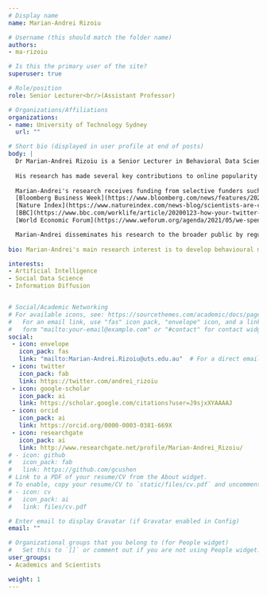 ```yaml
---
# Display name
name: Marian-Andrei Rizoiu

# Username (this should match the folder name)
authors:
- ma-rizoiu

# Is this the primary user of the site?
superuser: true

# Role/position
role: Senior Lecturer<br/>(Assistant Professor)

# Organizations/Affiliations
organizations:
- name: University of Technology Sydney
  url: ""

# Short bio (displayed in user profile at end of posts)
body: |
  Dr Marian-Andrei Rizoiu is a Senior Lecturer in Behavioral Data Science at the University of Technology Sydney. He is interested in stochastic behavioural modelling of human actions online, at the intersection of applied statistics, artificial intelligence and social data science. He leads the [Behavioral Data Science lab](https://www.behavioral-ds.ml/), which studies human attention dynamics in the online environment, the emergence of influence and opinion polarisation.  
   
  His research has made several key contributions to online popularity prediction, real-time tracking and countering disinformation campaigns, and understanding shortages and mismatches in labour markets. First, he has developed theoretical models for online information diffusion, which can account for complex social phenomena, such as the rise and fall of online popularity, the spread of misinformation, or the adoption of disruptive technologies. Second, he built a skill-based real-time occupation transition recommender system usable in periods of massive disruptions (such as COVID-19). Third, he approached questions such as "Why did X become popular, but not Y?" and "How can problematic content be detected based solely on how it spreads?" with implications in detecting the spread of conspiracy theories and disinformation campaigns. Finally, he linked social media predicted personality profiles with worker occupations, applicable in building personalising career recommendations.  
  
  Marian-Andrei's research receives funding from selective funders such as Facebook Research and Defence Science and Technology (DST). In addition, he publishes in the most selective venues, such as the PNAS, PLOS ONE, PLOS Computations Biology, WWW, NeurIPS, IJCAI, and CIKM. As a result, his work has received significant media attention—including 
  [Bloomberg Business Week](https://www.bloomberg.com/news/features/2020-02-12/the-best-way-to-change-your-job-focus-on-your-personality), 
  [Nature Index](https://www.natureindex.com/news-blog/scientists-are-curious-and-idealistic-but-not-very-agreeable-compared-to-other-professions), 
  [BBC](https://www.bbc.com/worklife/article/20200123-how-your-twitter-feed-could-help-find-your-dream-job), and 
  [World Economic Forum](https://www.weforum.org/agenda/2021/05/we-spent-six-years-scouring-billions-of-links-and-found-the-web-is-both-expanding-and-shrinking/).  

  Marian-Andrei disseminates his research to the broader public by regularly contributing to [The Conversation](https://theconversation.com/profiles/marian-andrei-rizoiu-850922). In addition, he also leverages his research to real societal impact by, for examples, serving as an expert for the NSW government's Defamation Law Reform or providing evidence for the Australian Federal Senate inquiry into media diversity. See more at [www.rizoiu.eu](http://www.rizoiu.eu).  
  
bio: Marian-Andrei's main research interest is to develop behavioural models for human actions online, at the intersection of applied statistics, artificial intelligence and social data science, with an interdisciplinary focus on social influence and information diffusion in online communities.  

interests:
- Artificial Intelligence
- Social Data Science
- Information Diffusion


# Social/Academic Networking
# For available icons, see: https://sourcethemes.com/academic/docs/page-builder/#icons
#   For an email link, use "fas" icon pack, "envelope" icon, and a link in the
#   form "mailto:your-email@example.com" or "#contact" for contact widget.
social:
 - icon: envelope
   icon_pack: fas
   link: "mailto:Marian-Andrei.Rizoiu@uts.edu.au"  # For a direct email link, use "mailto:test@example.org".
 - icon: twitter
   icon_pack: fab
   link: https://twitter.com/andrei_rizoiu
 - icon: google-scholar
   icon_pack: ai
   link: https://scholar.google.com/citations?user=J9sjxXYAAAAJ
 - icon: orcid
   icon_pack: ai
   link: https://orcid.org/0000-0003-0381-669X
 - icon: researchgate
   icon_pack: ai
   link: http://www.researchgate.net/profile/Marian-Andrei_Rizoiu/
# - icon: github
#   icon_pack: fab
#   link: https://github.com/gcushen
# Link to a PDF of your resume/CV from the About widget.
# To enable, copy your resume/CV to `static/files/cv.pdf` and uncomment the lines below.
# - icon: cv
#   icon_pack: ai
#   link: files/cv.pdf

# Enter email to display Gravatar (if Gravatar enabled in Config)
email: ""

# Organizational groups that you belong to (for People widget)
#   Set this to `[]` or comment out if you are not using People widget.
user_groups:
- Academics and Scientists

weight: 1
---
```

